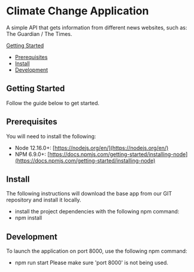 # Climate Change Application
A simple API that gets information from different news websites, such as: The Guardian / The Times.

[Getting Started](#getting-started)
  - [Prerequisites](#prerequisites)
  - [Install](#install)
- [Development](#development)

## Getting Started

Follow the guide below to get started.

## Prerequisites

You will need to install the following:
- Node 12.16.0+: [https://nodejs.org/en/](https://nodejs.org/en/)
- NPM 6.9.0+: [https://docs.npmjs.com/getting-started/installing-node](https://docs.npmjs.com/getting-started/installing-node)

## Install

The following instructions will download the base app from our GIT repository and install it locally.
- install the project dependencies with the following npm command:
- npm install

## Development
To launch the application on port 8000, use the following npm command:
- npm run start
Please make sure 'port 8000' is not being used.
